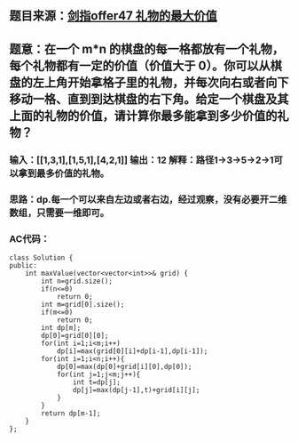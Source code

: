 ## 题目来源：[剑指offer47 礼物的最大价值](https://leetcode-cn.com/problems/li-wu-de-zui-da-jie-zhi-lcof/)

## 题意：在一个 m*n 的棋盘的每一格都放有一个礼物，每个礼物都有一定的价值（价值大于 0）。你可以从棋盘的左上角开始拿格子里的礼物，并每次向右或者向下移动一格、直到到达棋盘的右下角。给定一个棋盘及其上面的礼物的价值，请计算你最多能拿到多少价值的礼物？

### 输入：[[1,3,1],[1,5,1],[4,2,1]] 输出：12 解释：路径1->3->5->2->1可以拿到最多价值的礼物。

### 思路：dp.每一个可以来自左边或者右边，经过观察，没有必要开二维数组，只需要一维即可。

### AC代码：

```
class Solution {
public:
    int maxValue(vector<vector<int>>& grid) {
        int n=grid.size();
        if(n<=0)
            return 0;
        int m=grid[0].size();
        if(m<=0)
            return 0;
        int dp[m];
        dp[0]=grid[0][0];
        for(int i=1;i<m;i++)
            dp[i]=max(grid[0][i]+dp[i-1],dp[i-1]);
        for(int i=1;i<n;i++){
            dp[0]=max(dp[0]+grid[i][0],dp[0]);
            for(int j=1;j<m;j++){
                int t=dp[j];
                dp[j]=max(dp[j-1],t)+grid[i][j];
            }
        }
        return dp[m-1];
    }
};
```

